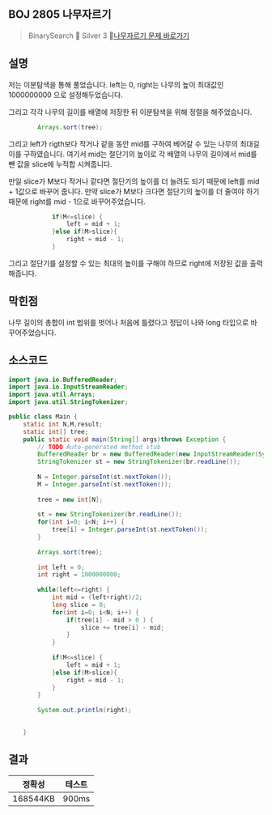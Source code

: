 ## BOJ 2805 나무자르기 
> BinarySearch
> 🥈 Silver 3
> 🔗[나무자르기 문제 바로가기](https://www.acmicpc.net/problem/2805)

## 설명 

저는 이분탐색을 통해 풀었습니다. left는 0, right는 나무의 높이 최대값인 1000000000 으로 설정해두었습니다.

그리고 각각 나무의 길이를 배열에 저장한 뒤 이분탐색을 위해 정렬을 해주었습니다.

~~~java
		Arrays.sort(tree);
~~~

그리고 left가 rigth보다 작거나 같을 동안 mid를 구하여 베어갈 수 있는 나무의 최대길이를 구하였습니다.
여기서 mid는 절단기의 높이로 각 배열의 나무의 길이에서 mid를 뺀 값을 slice에 누적합 시켜줍니다. 

만일 slice가 M보다 작거나 같다면 절단기의 높이를 더 늘려도 되기 때문에 left를 mid + 1값으로 바꾸어 줍니다.
만약 slice가 M보다 크다면 절단기의 높이를 더 줄여야 하기 때문에 right를 mid - 1으로 바꾸어주었습니다.

~~~java
			if(M<=slice) {
				left = mid + 1;
			}else if(M>slice){
				right = mid - 1;
			}
~~~

그리고 절단기를 설정할 수 있는 최대의 높이를 구해야 하므로 right에 저장된 값을 출력해줍니다.

## 막힌점 

나무 길이의 총합이 int 범위를 벗어나 처음에 틀렸다고 정답이 나와 long 타입으로 바꾸어주었습니다.

## 소스코드
~~~java
import java.io.BufferedReader;
import java.io.InputStreamReader;
import java.util.Arrays;
import java.util.StringTokenizer;

public class Main {
	static int N,M,result;
	static int[] tree;
	public static void main(String[] args)throws Exception {
		// TODO Auto-generated method stub
		BufferedReader br = new BufferedReader(new InputStreamReader(System.in));
		StringTokenizer st = new StringTokenizer(br.readLine());
		
		N = Integer.parseInt(st.nextToken());
		M = Integer.parseInt(st.nextToken());
		
		tree = new int[N];
		
		st = new StringTokenizer(br.readLine());
		for(int i=0; i<N; i++) {
			tree[i] = Integer.parseInt(st.nextToken());
		}
		
		Arrays.sort(tree);
		
		int left = 0;
		int right = 1000000000;
		
		while(left<=right) {
			int mid = (left+right)/2;
			long slice = 0;
			for(int i=0; i<N; i++) {
				if(tree[i] - mid > 0 ) {
					slice += tree[i] - mid;
				}
			}
			
			if(M<=slice) {
				left = mid + 1;
			}else if(M>slice){
				right = mid - 1;
			}
		}
		
		System.out.println(right);
		

	}

~~~

## 결과 

| 정확성  | 테스트 |
|----|----|
| 168544KB | 900ms|